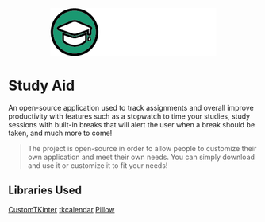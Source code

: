<p align="center">
  <picture>
    <img src="sa_banner.png">
  </picture>
</p>

# Study Aid
An open-source application used to track assignments and overall improve productivity with features such as a stopwatch to time your studies, study sessions with built-in breaks that will alert the user when a break should be taken, and much more to come!
> The project is open-source in order to allow people to customize their own application and meet their own needs. You can simply download and use it or customize it to fit your needs!


## Libraries Used
[CustomTKinter](https://pypi.org/project/customtkinter/0.3/)
[tkcalendar](https://pypi.org/project/tkcalendar/)
[Pillow](https://pypi.org/project/Pillow/)
